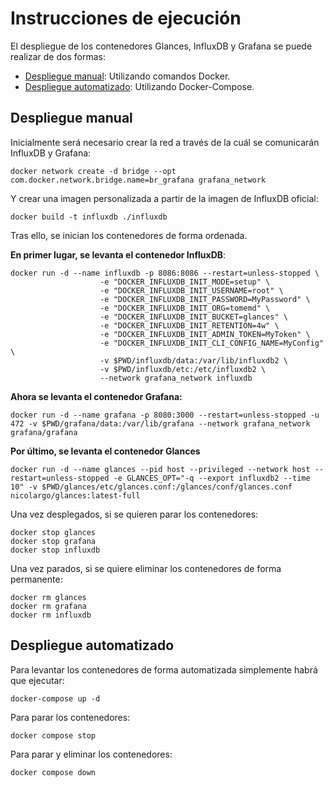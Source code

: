 # Instrucciones de ejecución

El despliegue de los contenedores Glances, InfluxDB y Grafana se puede realizar de dos formas:

- [Despliegue manual](#manual): Utilizando comandos Docker.
- [Despliegue automatizado](#auto): Utilizando Docker-Compose.


<a name="manual"></a>
## Despliegue manual

Inicialmente será necesario crear la red a través de la cuál se comunicarán InfluxDB y Grafana:

```shell
docker network create -d bridge --opt com.docker.network.bridge.name=br_grafana grafana_network
```

Y crear una imagen personalizada a partir de la imagen de InfluxDB oficial:

```shell
docker build -t influxdb ./influxdb
```

Tras ello, se inician los contenedores de forma ordenada.



**En primer lugar, se levanta el contenedor InfluxDB**:

```shell
docker run -d --name influxdb -p 8086:8086 --restart=unless-stopped \
					-e "DOCKER_INFLUXDB_INIT_MODE=setup" \
					-e "DOCKER_INFLUXDB_INIT_USERNAME=root" \
					-e "DOCKER_INFLUXDB_INIT_PASSWORD=MyPassword" \
					-e "DOCKER_INFLUXDB_INIT_ORG=tomemd" \
					-e "DOCKER_INFLUXDB_INIT_BUCKET=glances" \
					-e "DOCKER_INFLUXDB_INIT_RETENTION=4w" \
					-e "DOCKER_INFLUXDB_INIT_ADMIN_TOKEN=MyToken" \
					-e "DOCKER_INFLUXDB_INIT_CLI_CONFIG_NAME=MyConfig" \
					-v $PWD/influxdb/data:/var/lib/influxdb2 \
					-v $PWD/influxdb/etc:/etc/influxdb2 \
					--network grafana_network influxdb
```



**Ahora se levanta el contenedor Grafana:**

```shell
docker run -d --name grafana -p 8080:3000 --restart=unless-stopped -u 472 -v $PWD/grafana/data:/var/lib/grafana --network grafana_network grafana/grafana
```



**Por último, se levanta el contenedor Glances**

```shell
docker run -d --name glances --pid host --privileged --network host --restart=unless-stopped -e GLANCES_OPT="-q --export influxdb2 --time 10" -v $PWD/glances/etc/glances.conf:/glances/conf/glances.conf nicolargo/glances:latest-full
```



Una vez desplegados, si se quieren parar los contenedores:

```shell
docker stop glances
docker stop grafana
docker stop influxdb
```

Una vez parados, si se quiere eliminar los contenedores de forma permanente:

```shell
docker rm glances
docker rm grafana
docker rm influxdb
```


<a name="auto"></a>
## Despliegue automatizado

Para levantar los contenedores de forma automatizada simplemente habrá que ejecutar:

```shell
docker-compose up -d
```

Para parar los contenedores:

```shell
docker compose stop
```

Para parar y eliminar los contenedores:

```shell
docker compose down
```

